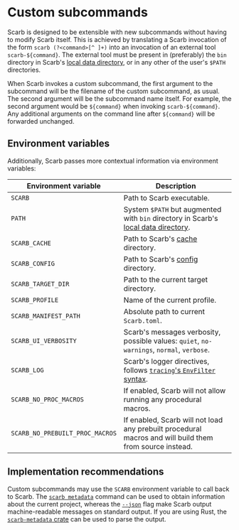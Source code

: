 # Custom subcommands

Scarb is designed to be extensible with new subcommands without having to modify Scarb itself.
This is achieved by translating a Scarb invocation of the form `scarb (?<command>[^ ]+)` into an invocation of an
external tool `scarb-${command}`.
The external tool must be present in (preferably) the `bin` directory in Scarb's [local data directory][dirs], or in any
other of the user's `$PATH` directories.

When Scarb invokes a custom subcommand, the first argument to the subcommand will be the filename of the custom
subcommand, as usual.
The second argument will be the subcommand name itself.
For example, the second argument would be `${command}` when invoking `scarb-${command}`.
Any additional arguments on the command line after `${command}` will be forwarded unchanged.

## Environment variables

Additionally, Scarb passes more contextual information via environment variables:

| Environment variable            | Description                                                                                             |
| ------------------------------- | ------------------------------------------------------------------------------------------------------- |
| `SCARB`                         | Path to Scarb executable.                                                                               |
| `PATH`                          | System `$PATH` but augmented with `bin` directory in Scarb's [local data directory][dirs].              |
| `SCARB_CACHE`                   | Path to Scarb's [cache][dirs] directory.                                                                |
| `SCARB_CONFIG`                  | Path to Scarb's [config][dirs] directory.                                                               |
| `SCARB_TARGET_DIR`              | Path to the current target directory.                                                                   |
| `SCARB_PROFILE`                 | Name of the current profile.                                                                            |
| `SCARB_MANIFEST_PATH`           | Absolute path to current `Scarb.toml`.                                                                  |
| `SCARB_UI_VERBOSITY`            | Scarb's messages verbosity, possible values: `quiet`, `no-warnings`, `normal`, `verbose`.               |
| `SCARB_LOG`                     | Scarb's logger directives, follows [`tracing`'s `EnvFilter` syntax][tracing-env-filter].                |
| `SCARB_NO_PROC_MACROS`          | If enabled, Scarb will not allow running any procedural macros.                                         |
| `SCARB_NO_PREBUILT_PROC_MACROS` | If enabled, Scarb will not load any prebuilt procedural macros and will build them from source instead. |

## Implementation recommendations

Custom subcommands may use the `SCARB` environment variable to call back to Scarb.
The [`scarb metadata`](./scarb-metadata) command can be used to obtain information about the current project,
whereas the [`--json`](./json-output) flag make Scarb output machine-readable messages on standard output.
If you are using Rust, the [`scarb-metadata` crate](https://crates.io/crates/scarb-metadata) can be used to parse the
output.

[dirs]: ../reference/global-directories
[tracing-env-filter]: https://docs.rs/tracing-subscriber/latest/tracing_subscriber/filter/struct.EnvFilter.html#directives
